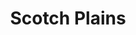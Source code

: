 ---
templateKey: location
title: Scotch Plains
address: 1742 East 2nd St 07076
phone: (908) 490-0007
---